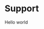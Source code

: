 Support
===============================================================================

Hello world


